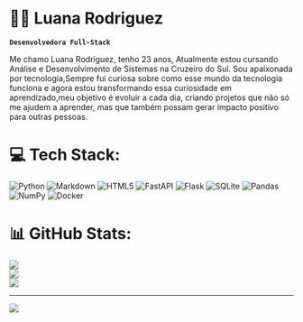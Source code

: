 # 👩‍💻 Luana Rodriguez
**`Desenvolvedora Full-Stack`**

Me chamo Luana Rodriguez, tenho 23 anos, Atualmente estou cursando Análise e Desenvolvimento de Sistemas na Cruzeiro do Sul. Sou apaixonada por tecnologia,Sempre fui curiosa sobre como esse mundo da tecnologia funciona e agora estou transformando essa curiosidade em aprendizado,meu objetivo é evoluir a cada dia, criando projetos que não só me ajudem a aprender, mas que também possam gerar impacto positivo para outras pessoas.  

# 💻 Tech Stack:
 ![Python](https://img.shields.io/badge/python-3670A0?style=for-the-badge&logo=python&logoColor=ffdd54) ![Markdown](https://img.shields.io/badge/markdown-%23000000.svg?style=for-the-badge&logo=markdown&logoColor=white) ![HTML5](https://img.shields.io/badge/html5-%23E34F26.svg?style=for-the-badge&logo=html5&logoColor=white)  ![FastAPI](https://img.shields.io/badge/FastAPI-005571?style=for-the-badge&logo=fastapi) ![Flask](https://img.shields.io/badge/flask-%23000.svg?style=for-the-badge&logo=flask&logoColor=white)  ![SQLite](https://img.shields.io/badge/sqlite-%2307405e.svg?style=for-the-badge&logo=sqlite&logoColor=white) ![Pandas](https://img.shields.io/badge/pandas-%23150458.svg?style=for-the-badge&logo=pandas&logoColor=white) ![NumPy](https://img.shields.io/badge/numpy-%23013243.svg?style=for-the-badge&logo=numpy&logoColor=white) ![Docker](https://img.shields.io/badge/docker-%230db7ed.svg?style=for-the-badge&logo=docker&logoColor=white) 
# 📊 GitHub Stats:
![](https://github-readme-stats.vercel.app/api?username=Luana-Rodriguez&theme=dark&hide_border=false&include_all_commits=true&count_private=false)<br/>
![](https://github-readme-streak-stats.herokuapp.com/?user=Luana-Rodriguez&theme=dark&hide_border=false)<br/>
![](https://github-readme-stats.vercel.app/api/top-langs/?username=Luana-Rodriguez&theme=dark&hide_border=false&include_all_commits=true&count_private=false&layout=compact)

---
[![](https://visitcount.itsvg.in/api?id=Luana-Rodriguez&icon=0&color=0)](https://visitcount.itsvg.in)


